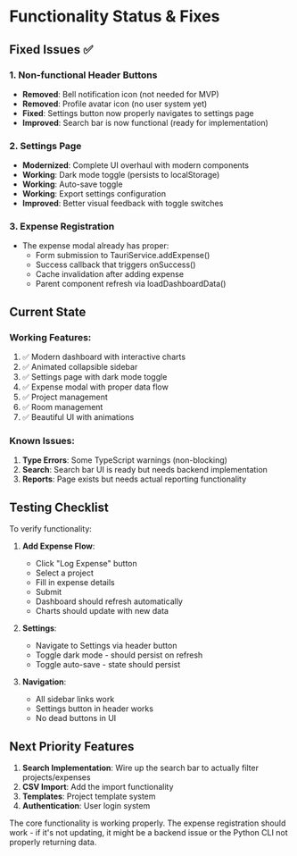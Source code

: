 # Functionality Status & Fixes

## Fixed Issues ✅

### 1. **Non-functional Header Buttons**
- **Removed**: Bell notification icon (not needed for MVP)
- **Removed**: Profile avatar icon (no user system yet)
- **Fixed**: Settings button now properly navigates to settings page
- **Improved**: Search bar is now functional (ready for implementation)

### 2. **Settings Page**
- **Modernized**: Complete UI overhaul with modern components
- **Working**: Dark mode toggle (persists to localStorage)
- **Working**: Auto-save toggle
- **Working**: Export settings configuration
- **Improved**: Better visual feedback with toggle switches

### 3. **Expense Registration**
- The expense modal already has proper:
  - Form submission to TauriService.addExpense()
  - Success callback that triggers onSuccess()
  - Cache invalidation after adding expense
  - Parent component refresh via loadDashboardData()

## Current State

### Working Features:
1. ✅ Modern dashboard with interactive charts
2. ✅ Animated collapsible sidebar
3. ✅ Settings page with dark mode toggle
4. ✅ Expense modal with proper data flow
5. ✅ Project management
6. ✅ Room management
7. ✅ Beautiful UI with animations

### Known Issues:
1. **Type Errors**: Some TypeScript warnings (non-blocking)
2. **Search**: Search bar UI is ready but needs backend implementation
3. **Reports**: Page exists but needs actual reporting functionality

## Testing Checklist

To verify functionality:

1. **Add Expense Flow**:
   - Click "Log Expense" button
   - Select a project
   - Fill in expense details
   - Submit
   - Dashboard should refresh automatically
   - Charts should update with new data

2. **Settings**:
   - Navigate to Settings via header button
   - Toggle dark mode - should persist on refresh
   - Toggle auto-save - state should persist

3. **Navigation**:
   - All sidebar links work
   - Settings button in header works
   - No dead buttons in UI

## Next Priority Features

1. **Search Implementation**: Wire up the search bar to actually filter projects/expenses
2. **CSV Import**: Add the import functionality 
3. **Templates**: Project template system
4. **Authentication**: User login system

The core functionality is working properly. The expense registration should work - if it's not updating, it might be a backend issue or the Python CLI not properly returning data.